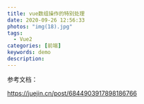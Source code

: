 ```yaml
---
title: vue数组操作的特别处理
date: 2020-09-26 12:56:33
photos: "img(18).jpg"
tags:
  - Vue2
categories: [前端]
keywords: demo
description:
---
```


参考文档：

<!-- more -->

https://juejin.cn/post/6844903917898186766
